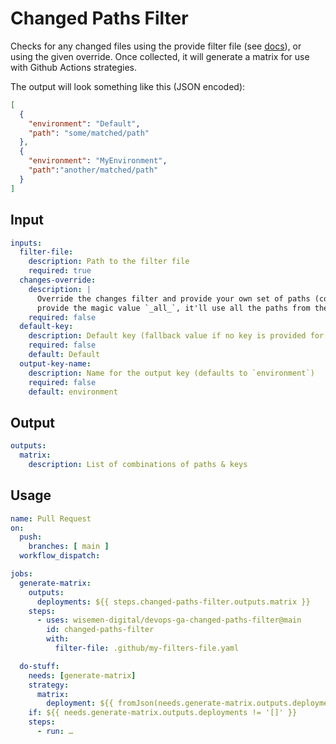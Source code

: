 # Changed Paths Filter

Checks for any changed files using the provide filter file (see [docs](https://github.com/dorny/paths-filter)), or using the given override. Once collected, it will generate a matrix for use with Github Actions strategies.

The output will look something like this (JSON encoded):

```json
[
  {
    "environment": "Default",
    "path": "some/matched/path"
  },
  {
    "environment": "MyEnvironment",
    "path":"another/matched/path"
  }
]
```

## Input

```yaml
inputs:
  filter-file:
    description: Path to the filter file
    required: true
  changes-override:
    description: |
      Override the changes filter and provide your own set of paths (comma separated). If you
      provide the magic value `_all_`, it'll use all the paths from the filter file.
    required: false
  default-key:
    description: Default key (fallback value if no key is provided for a path)
    required: false
    default: Default
  output-key-name:
    description: Name for the output key (defaults to `environment`)
    required: false
    default: environment
```

## Output

```yaml
outputs:
  matrix:
    description: List of combinations of paths & keys
```

## Usage

```yaml
name: Pull Request
on:
  push:
    branches: [ main ]
  workflow_dispatch:

jobs:
  generate-matrix:
    outputs:
      deployments: ${{ steps.changed-paths-filter.outputs.matrix }}
    steps:
      - uses: wisemen-digital/devops-ga-changed-paths-filter@main
        id: changed-paths-filter
        with:
          filter-file: .github/my-filters-file.yaml

  do-stuff:
    needs: [generate-matrix]
    strategy:
      matrix:
        deployment: ${{ fromJson(needs.generate-matrix.outputs.deployments) }}
    if: ${{ needs.generate-matrix.outputs.deployments != '[]' }}
    steps:
      - run: …
```
